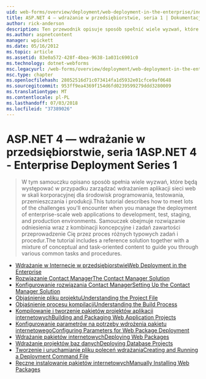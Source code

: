 ```yaml
---
uid: web-forms/overview/deployment/web-deployment-in-the-enterprise/index
title: ASP.NET 4 — wdrażanie w przedsiębiorstwie, seria 1 | Dokumentacja firmy Microsoft
author: rick-anderson
description: Ten przewodnik opisuje sposób spełnić wiele wyzwań, które będzie występować w przypadku zarządzać wdrażaniem aplikacji sieci web skali korporacyjnej rozwój...
ms.author: aspnetcontent
manager: wpickett
ms.date: 05/16/2012
ms.topic: article
ms.assetid: 83e0a572-428f-4bea-9638-1a031c6901c0
ms.technology: dotnet-webforms
msc.legacyurl: /web-forms/overview/deployment/web-deployment-in-the-enterprise
msc.type: chapter
ms.openlocfilehash: 28052516d71c073414fa1d5932e01cfce9af0648
ms.sourcegitcommit: 953ff9ea4369f154d6fd0239599279ddd3280009
ms.translationtype: MT
ms.contentlocale: pl-PL
ms.lasthandoff: 07/03/2018
ms.locfileid: "37389026"
---
```

<a name="aspnet-4---enterprise-deployment-series-1"></a><span data-ttu-id="c3451-103">ASP.NET 4 — wdrażanie w przedsiębiorstwie, seria 1</span><span class="sxs-lookup"><span data-stu-id="c3451-103">ASP.NET 4 - Enterprise Deployment Series 1</span></span>
====================
> <span data-ttu-id="c3451-104">W tym samouczku opisano sposób spełnia wiele wyzwań, które będą występować w przypadku zarządzać wdrażaniem aplikacji sieci web w skali korporacyjnej dla środowisk programowania, testowania, przemieszczania i produkcji.</span><span class="sxs-lookup"><span data-stu-id="c3451-104">This tutorial describes how to meet lots of the challenges you'll encounter when you manage the deployment of enterprise-scale web applications to development, test, staging, and production environments.</span></span> <span data-ttu-id="c3451-105">Samouczek obejmuje rozwiązanie odniesienia wraz z kombinacji koncepcyjne i zadań zawartości przeprowadzenie Cię przez proces różnych typowych zadań i procedur.</span><span class="sxs-lookup"><span data-stu-id="c3451-105">The tutorial includes a reference solution together with a mixture of conceptual and task-oriented content to guide you through various common tasks and procedures.</span></span>


- [<span data-ttu-id="c3451-106">Wdrażanie w Internecie w przedsiębiorstwie</span><span class="sxs-lookup"><span data-stu-id="c3451-106">Web Deployment in the Enterprise</span></span>](web-deployment-in-the-enterprise.md)
- [<span data-ttu-id="c3451-107">Rozwiązanie Contact Manager</span><span class="sxs-lookup"><span data-stu-id="c3451-107">The Contact Manager Solution</span></span>](the-contact-manager-solution.md)
- [<span data-ttu-id="c3451-108">Konfigurowanie rozwiązania Contact Manager</span><span class="sxs-lookup"><span data-stu-id="c3451-108">Setting Up the Contact Manager Solution</span></span>](setting-up-the-contact-manager-solution.md)
- [<span data-ttu-id="c3451-109">Objaśnienie pliku projektu</span><span class="sxs-lookup"><span data-stu-id="c3451-109">Understanding the Project File</span></span>](understanding-the-project-file.md)
- [<span data-ttu-id="c3451-110">Objaśnienie procesu kompilacji</span><span class="sxs-lookup"><span data-stu-id="c3451-110">Understanding the Build Process</span></span>](understanding-the-build-process.md)
- [<span data-ttu-id="c3451-111">Kompilowanie i tworzenie pakietów projektów aplikacji internetowych</span><span class="sxs-lookup"><span data-stu-id="c3451-111">Building and Packaging Web Application Projects</span></span>](building-and-packaging-web-application-projects.md)
- [<span data-ttu-id="c3451-112">Konfigurowanie parametrów na potrzeby wdrożenia pakietu internetowego</span><span class="sxs-lookup"><span data-stu-id="c3451-112">Configuring Parameters for Web Package Deployment</span></span>](configuring-parameters-for-web-package-deployment.md)
- [<span data-ttu-id="c3451-113">Wdrażanie pakietów internetowych</span><span class="sxs-lookup"><span data-stu-id="c3451-113">Deploying Web Packages</span></span>](deploying-web-packages.md)
- [<span data-ttu-id="c3451-114">Wdrażanie projektów baz danych</span><span class="sxs-lookup"><span data-stu-id="c3451-114">Deploying Database Projects</span></span>](deploying-database-projects.md)
- [<span data-ttu-id="c3451-115">Tworzenie i uruchamianie pliku poleceń wdrażania</span><span class="sxs-lookup"><span data-stu-id="c3451-115">Creating and Running a Deployment Command File</span></span>](creating-and-running-a-deployment-command-file.md)
- [<span data-ttu-id="c3451-116">Ręczne instalowanie pakietów internetowych</span><span class="sxs-lookup"><span data-stu-id="c3451-116">Manually Installing Web Packages</span></span>](manually-installing-web-packages.md)
